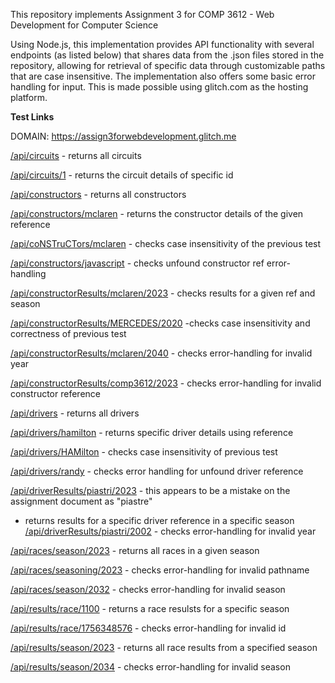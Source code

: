 This repository implements Assignment 3 for COMP 3612 - Web Development for Computer Science

Using Node.js, this implementation provides API functionality with several endpoints (as listed below) that shares data from the 
.json files stored in the repository, allowing for retrieval of specific data through customizable paths that are 
case insensitive. The implementation also offers some basic error handling for input. 
This is made possible using glitch.com as the hosting platform.



**Test Links**

DOMAIN: https://assign3forwebdevelopment.glitch.me

[/api/circuits](https://assign3forwebdevelopment.glitch.me/api/circuits) - returns all circuits

[/api/circuits/1](https://assign3forwebdevelopment.glitch.me/api/circuits/1) - returns the circuit details of specific id

[/api/constructors](https://assign3forwebdevelopment.glitch.me/api/constructors) - returns all constructors

[/api/constructors/mclaren](https://assign3forwebdevelopment.glitch.me/api/constructors/mclaren) - returns the constructor details of the given reference

[/api/coNSTruCTors/mclaren](https://assign3forwebdevelopment.glitch.me/api/coNSTruCTors/mclaren) - checks case insensitivity of the previous test

[/api/constructors/javascript](https://assign3forwebdevelopment.glitch.me/api/constructors/javascript) - checks unfound constructor ref error-handling

[/api/constructorResults/mclaren/2023](https://assign3forwebdevelopment.glitch.me/api/constructorResults/mclaren/2023) - checks results for a given ref and season

[/api/constructorResults/MERCEDES/2020](https://assign3forwebdevelopment.glitch.me/api/constructorResults/MERCEDES/2020) -checks case insensitivity and correctness of previous test

[/api/constructorResults/mclaren/2040](https://assign3forwebdevelopment.glitch.me/api/constructorResults/mclaren/2040) - checks error-handling for invalid year

[/api/constructorResults/comp3612/2023](https://assign3forwebdevelopment.glitch.me/api/constructorResults/comp3612/2023) - checks error-handling for invalid constructor reference

[/api/drivers](https://assign3forwebdevelopment.glitch.me/api/drivers) - returns all drivers

[/api/drivers/hamilton](https://assign3forwebdevelopment.glitch.me/api/drivers/hamilton) - returns specific driver details using reference

[/api/drivers/HAMilton](https://assign3forwebdevelopment.glitch.me/api/drivers/HAMilton) - checks case insensitivity of previous test

[/api/drivers/randy](https://assign3forwebdevelopment.glitch.me/api/drivers/randy) - checks error handling for unfound driver reference

[/api/driverResults/piastri/2023](https://assign3forwebdevelopment.glitch.me/api/driverResults/piastri/2023) - this appears to be a mistake on the assignment document as "piastre"

- returns results for a specific driver reference in a specific season
[/api/driverResults/piastri/2002](https://assign3forwebdevelopment.glitch.me/api/driverResults/piastri/2002) - checks error-handling for invalid year

[/api/races/season/2023](https://assign3forwebdevelopment.glitch.me/api/races/season/2023) - returns all races in a given season

[/api/races/seasoning/2023](https://assign3forwebdevelopment.glitch.me/api/races/seasoning/2023) - checks error-handling for invalid pathname

[/api/races/season/2032](https://assign3forwebdevelopment.glitch.me/api/races/season/2032) - checks error-handling for invalid season

[/api/results/race/1100](https://assign3forwebdevelopment.glitch.me/api/results/race/1100) - returns a race resulsts for a specific season

[/api/results/race/1756348576](https://assign3forwebdevelopment.glitch.me/api/results/race/1756348576) - checks error-handling for invalid id

[/api/results/season/2023](https://assign3forwebdevelopment.glitch.me/api/results/season/2023) - returns all race results from a specified season

[/api/results/season/2034](https://assign3forwebdevelopment.glitch.me/api/results/season/2034) - checks error-handling for invalid season

